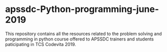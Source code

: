 # apssdc-Python-programming-june-2019
This repository contains all the resources related to the problem solving and programming in python course offered to APSSDC trainers and students paticipating in TCS Codevita 2019.

